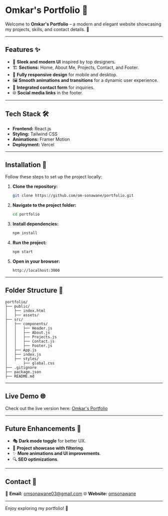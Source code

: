 # Omkar's Portfolio 🌟

Welcome to **Omkar's Portfolio** – a modern and elegant website showcasing my projects, skills, and contact details. 🚀

---

## Features ✨

- 🎨 **Sleek and modern UI** inspired by top designers.
- 🏗️ **Sections:** Home, About Me, Projects, Contact, and Footer.
- 📱 **Fully responsive design** for mobile and desktop.
- 🖼️ **Smooth animations and transitions** for a dynamic user experience.
- 📨 **Integrated contact form** for inquiries.
- 🌐 **Social media links** in the footer.

---

## Tech Stack 🛠️

- **Frontend:** React.js
- **Styling:** Tailwind CSS
- **Animations:** Framer Motion
- **Deployment:** Vercel

---

## Installation 🔧

Follow these steps to set up the project locally:

1. **Clone the repository:**
   ```bash
   git clone https://github.com/om-sonawane/portfolio.git
   ```
2. **Navigate to the project folder:**
   ```bash
   cd portfolio
   ```
3. **Install dependencies:**
   ```bash
   npm install
   ```
4. **Run the project:**
   ```bash
   npm start
   ```
5. **Open in your browser:**
   ```
   http://localhost:3000
   ```

---

## Folder Structure 📂

```
portfolio/
├── public/
│   ├── index.html
│   ├── assets/
├── src/
│   ├── components/
│   │   ├── Header.js
│   │   ├── About.js
│   │   ├── Projects.js
│   │   ├── Contact.js
│   │   ├── Footer.js
│   ├── App.js
│   ├── index.js
│   ├── styles/
│       ├── global.css
├── .gitignore
├── package.json
├── README.md
```

---

## Live Demo 🌐

Check out the live version here: [Omkar's Portfolio](https://omsonawane.vercel.app/)

---

## Future Enhancements 🔮

- 🎭 **Dark mode toggle** for better UX.
- 📂 **Project showcase with filtering**.
- ✨ **More animations and UI improvements**.
- 🔍 **SEO optimizations**.

---

## Contact 📩

📧 **Email:** omsonawane03@gmail.com
🌐 **Website:** [omsonawane](https://omsonawane.vercal.app/)  


---

Enjoy exploring my portfolio! 🚀
